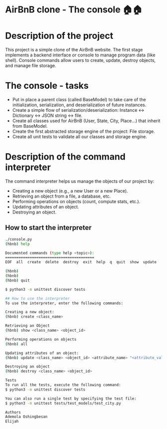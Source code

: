 # AirBnB clone - The console 🏠🏠

# Description of the project

This project is a simple clone of the AirBnB website. The first stage implements a backend interface or console to manage program data (like shell). Console commands allow users to create, update, destroy objects, and manage file storage.

# The console - tasks
- Put in place a parent class (called BaseModel) to take care of the initialization, serialization, and deserialization of future instances.
- Create a simple flow of serialization/deserialization: Instance <-> Dictionary <-> JSON string <-> file.
- Create all classes used for AirBnB (User, State, City, Place…) that inherit from BaseModel.
- Create the first abstracted storage engine of the project: File storage.
- Create all unit tests to validate all our classes and storage engine.

# Description of the command interpreter

The command interpreter helps us manage the objects of our project by:

- Creating a new object (e.g., a new User or a new Place).
- Retrieving an object from a file, a database, etc.
- Performing operations on objects (count, compute stats, etc.).
- Updating attributes of an object.
- Destroying an object.

## How to start the interpreter

```bash
./console.py
(hbnb) help

Documented commands (type help <topic>):
========================================
EOF  all  create  delete  destroy  exit  help  q  quit  show  update

(hbnb) 
(hbnb) 
(hbnb) quit

$ python3 -m unittest discover tests

## How to use the interpreter
To use the interpreter, enter the following commands:

Creating a new object:
(hbnb) create <class_name>

Retrieving an Object
(hbnb) show <class_name> <object_id>

Performing operations on objects
(hbnb) all

Updating attributes of an object:
(hbnb) update <class_name> <object_id> <attribute_name> "<attribute_value>"

Destroying an object
(hbnb) destroy <class_name> <object_id>

Tests
To run all the tests, execute the following command:
$ python3 -m unittest discover tests

You can also run a single test by specifying the test file:
$ python3 -m unittest tests/test_models/test_city.py

Authors
Ademola Oshingbesan
Elijah
